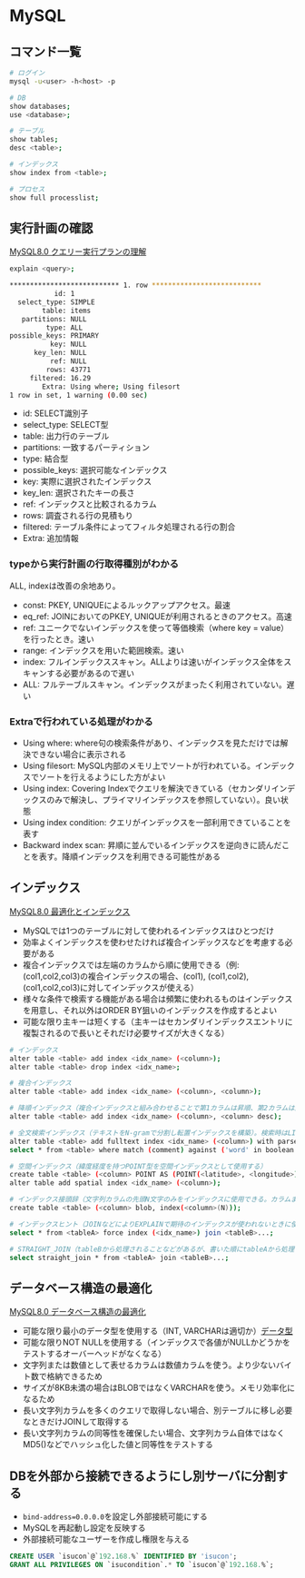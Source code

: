 # MySQL

## コマンド一覧

```sh
# ログイン
mysql -u<user> -h<host> -p

# DB
show databases;
use <database>;

# テーブル
show tables;
desc <table>;

# インデックス
show index from <table>;

# プロセス
show full processlist;
```

## 実行計画の確認

[MySQL8.0 クエリー実行プランの理解](https://dev.mysql.com/doc/refman/8.0/ja/execution-plan-information.html)

```sh
explain <query>;

*************************** 1. row ***************************
           id: 1
  select_type: SIMPLE
        table: items
   partitions: NULL
         type: ALL
possible_keys: PRIMARY
          key: NULL
      key_len: NULL
          ref: NULL
         rows: 43771
     filtered: 16.29
        Extra: Using where; Using filesort
1 row in set, 1 warning (0.00 sec)
```

- id: SELECT識別子
- select_type: SELECT型
- table: 出力行のテーブル
- partitions: 一致するパーティション
- type: 結合型
- possible_keys: 選択可能なインデックス
- key: 実際に選択されたインデックス
- key_len: 選択されたキーの長さ
- ref: インデックスと比較されるカラム
- rows: 調査される行の見積もり
- filtered: テーブル条件によってフィルタ処理される行の割合
- Extra: 追加情報

### typeから実行計画の行取得種別がわかる

ALL, indexは改善の余地あり。

- const: PKEY, UNIQUEによるルックアップアクセス。最速
- eq_ref: JOINにおいてのPKEY, UNIQUEが利用されるときのアクセス。高速
- ref: ユニークでないインデックスを使って等価検索（where key = value）を行ったとき。速い
- range: インデックスを用いた範囲検索。速い
- index: フルインデックススキャン。ALLよりは速いがインデックス全体をスキャンする必要があるので遅い
- ALL: フルテーブルスキャン。インデックスがまったく利用されていない。遅い

### Extraで行われている処理がわかる

- Using where: where句の検索条件があり、インデックスを見ただけでは解決できない場合に表示される
- Using filesort: MySQL内部のメモリ上でソートが行われている。インデックスでソートを行えるようにした方がよい
- Using index: Covering Indexでクエリを解決できている（セカンダリインデックスのみで解決し、プライマリインデックスを参照していない）。良い状態
- Using index condition: クエリがインデックスを一部利用できていることを表す
- Backward index scan: 昇順に並んでいるインデックスを逆向きに読んだことを表す。降順インデックスを利用できる可能性がある

## インデックス

[MySQL8.0 最適化とインデックス](https://dev.mysql.com/doc/refman/8.0/ja/optimization-indexes.html)

- MySQLでは1つのテーブルに対して使われるインデックスはひとつだけ
- 効率よくインデックスを使わせたければ複合インデックスなどを考慮する必要がある
- 複合インデックスでは左端のカラムから順に使用できる（例: (col1,col2,col3)の複合インデックスの場合、(col1), (col1,col2), (col1,col2,col3)に対してインデックスが使える）
- 様々な条件で検索する機能がある場合は頻繁に使われるものはインデックスを用意し、それ以外はORDER BY狙いのインデックスを作成するとよい
- 可能な限り主キーは短くする（主キーはセカンダリインデックスエントリに複製されるので長いとそれだけ必要サイズが大きくなる）

```sh
# インデックス
alter table <table> add index <idx_name> (<column>);
alter table <table> drop index <idx_name>;

# 複合インデックス
alter table <table> add index <idx_name> (<column>, <column>);

# 降順インデックス（複合インデックスと組み合わせることで第1カラムは昇順、第2カラムは降順ソートのときなどにより効果が高い）
alter table <table> add index <idx_name> (<column>, <column> desc);

# 全文検索インデックス（テキストをN-gramで分割し転置インデックスを構築）。検索時はLIKEではなくMATCHを使う
alter table <table> add fulltext index <idx_name> (<column>) with parser ngram;
select * from <table> where match (comment) against ('word' in boolean mode);

# 空間インデックス（緯度経度を持つPOINT型を空間インデックスとして使用する）
create table <table> (<column> POINT AS (POINT(<latitude>, <longitude>)) STORED NOT NULL)
alter table add spatial index <idx_name> (<column>);

# インデックス接頭辞（文字列カラムの先頭N文字のみをインデックスに使用できる。カラムまるごとインデックスにするより効率的）
create table <table> (<column> blob, index(<column>(N)));

# インデックスヒント（JOINなどによりEXPLAINで期待のインデックスが使われないときに使用する）
select * from <tableA> force index (<idx_name>) join <tableB>...;

# STRAIGHT_JOIN（tableBから処理されることなどがあるが、書いた順にtableAから処理してくれるようになる）
select straight_join * from <tableA> join <tableB>...;
```

## データベース構造の最適化

[MySQL8.0 データベース構造の最適化](https://dev.mysql.com/doc/refman/8.0/ja/optimizing-database-structure.html)

- 可能な限り最小のデータ型を使用する（INT, VARCHARは適切か）[データ型](https://dev.mysql.com/doc/refman/8.0/ja/data-types.html)
- 可能な限りNOT NULLを使用する（インデックスで各値がNULLかどうかをテストするオーバーヘッドがなくなる）
- 文字列または数値として表せるカラムは数値カラムを使う。より少ないバイト数で格納できるため
- サイズが8KB未満の場合はBLOBではなくVARCHARを使う。メモリ効率化になるため
- 長い文字列カラムを多くのクエリで取得しない場合、別テーブルに移し必要なときだけJOINして取得する
- 長い文字列カラムの同等性を確保したい場合、文字列カラム自体ではなくMD5()などでハッシュ化した値と同等性をテストする

## DBを外部から接続できるようにし別サーバに分割する

- `bind-address=0.0.0.0`を設定し外部接続可能にする
- MySQLを再起動し設定を反映する
- 外部接続可能なユーザーを作成し権限を与える

```sql
CREATE USER `isucon`@`192.168.%` IDENTIFIED BY 'isucon';
GRANT ALL PRIVILEGES ON `isucondition`.* TO `isucon`@`192.168.%`;
```